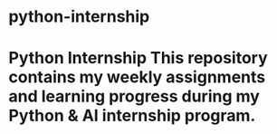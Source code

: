 # python-internship
# Python Internship This repository contains my weekly assignments and learning progress during my Python &amp; AI internship program.
